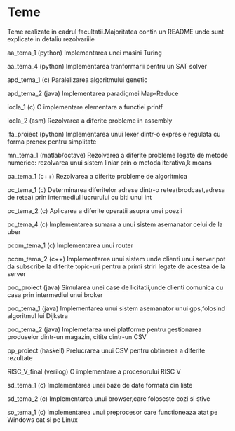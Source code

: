 # Teme
Teme realizate in cadrul facultatii.Majoritatea contin un README
unde sunt explicate in detaliu rezolvariile

aa_tema_1 (python)
Implementarea unei masini Turing

aa_tema_4 (python)
Implementarea tranformarii pentru un SAT solver

apd_tema_1 (c)
Paralelizarea algoritmului genetic

apd_tema_2 (java)
Implementarea paradigmei Map-Reduce

iocla_1 (c)
O implementare elementara a functiei printf

iocla_2 (asm)
Rezolvarea a diferite probleme in assembly

lfa_proiect (python)
Implementarea unui lexer dintr-o expresie regulata cu forma 
prenex pentru simplitate

mn_tema_1 (matlab/octave)
Rezolvarea a diferite probleme legate de metode numerice:
rezolvarea unui sistem liniar prin o metoda iterativa,k means

pa_tema_1 (c++)
Rezolvarea a diferite probleme de algoritmica

pc_tema_1 (c)
Determinarea diferitelor adrese dintr-o retea(brodcast,adresa de retea)
prin intermediul lucrurului cu biti unui int

pc_tema_2 (c)
Aplicarea a diferite operatii asupra unei poezii

pc_tema_4 (c)
Implementarea sumara a unui sistem asemanator celui de la uber

pcom_tema_1 (c)
Implementarea unui router

pcom_tema_2 (c++)
Implementarea unui sistem unde clienti unui server pot da subscribe la
diferite topic-uri pentru a primi striri legate de acestea de la server

poo_proiect (java)
Simularea unei case de licitatii,unde clienti comunica cu casa prin 
intermediul unui broker

poo_tema_1 (java)
Implementarea unui sistem asemanator unui gps,folosind algoritmul lui
Dijkstra

poo_tema_2 (java)
Implemetarea unei platforme pentru gestionarea produselor dintr-un magazin,
citite dintr-un CSV

pp_proiect (haskell)
Prelucrarea unui CSV pentru obtinerea a diferite rezultate

RISC_V_final (verilog)
O implementare a procesorului RISC V

sd_tema_1 (c)
Implementarea unei baze de date formata din liste

sd_tema_2 (c)
Implementarea unui browser,care foloseste cozi si stive

so_tema_1 (c)
Implementarea unui preprocesor care functioneaza atat pe Windows cat si pe Linux

